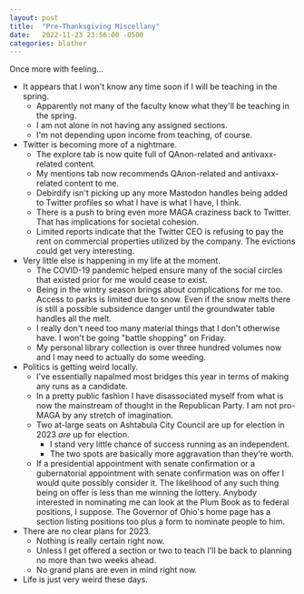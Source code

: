 ```yaml
---
layout: post
title:  "Pre-Thanksgiving Miscellany"
date:   2022-11-23 23:56:00 -0500
categories: blather
---
```

Once more with feeling...

* It appears that I won't know any time soon if I will be teaching in the spring.  
  * Apparently not many of the faculty know what they'll be teaching in the spring.
  * I am not alone in not having any assigned sections.
  * I'm not depending upon income from teaching, of course.
* Twitter is becoming more of a nightmare.
  * The explore tab is now quite full of QAnon-related and antivaxx-related content.
  * My mentions tab now recommends QAnon-related and antivaxx-related content to me.
  * Debirdify isn't picking up any more Mastodon handles being added to Twitter profiles so what I have is what I have, I think.
  * There is a push to bring even more MAGA craziness back to Twitter.  That has implications for societal cohesion.
  * Limited reports indicate that the Twitter CEO is refusing to pay the rent on commercial properties utilized by the company.  The evictions could get very interesting.
* Very little else is happening in my life at the moment.
  * The COVID-19 pandemic helped ensure many of the social circles that existed prior for me would cease to exist.
  * Being in the wintry season brings about complications for me too.  Access to parks is limited due to snow.  Even if the snow melts there is still a possible subsidence danger until the groundwater table handles all the melt.
  * I really don't need too many material things that I don't otherwise have.  I won't be going "battle shopping" on Friday.
  * My personal library collection is over three hundred volumes now and I may need to actually do some weeding.
* Politics is getting weird locally.
  * I've essentially napalmed most bridges this year in terms of making any runs as a candidate.
  * In a pretty public fashion I have disassociated myself from what is now the mainstream of thought in the Republican Party.  I am not pro-MAGA by any stretch of imagination.
  * Two at-large seats on Ashtabula City Council are up for election in 2023 *are* up for election.  
    * I stand very little chance of success running as an independent.
    * The two spots are basically more aggravation than they're worth.
  * If a presidential appointment with senate confirmation or a gubernatorial appointment with senate confirmation was on offer I would quite possibly consider it.  The likelihood of any such thing being on offer is less than me winning the lottery.  Anybody interested in nominating me can look at the Plum Book as to federal positions, I suppose.  The Governor of Ohio's home page has a section listing positions too plus a form to nominate people to him.
* There are no clear plans for 2023.
  * Nothing is really certain right now.
  * Unless I get offered a section or two to teach I'll be back to planning no more than two weeks ahead.
  * No grand plans are even in mind right now.
* Life is just very weird these days.
